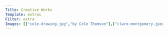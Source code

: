 ```yaml
---
Title: Creative Works
Template: extras
Filter: extra
Images: [["cole-drawing.jpg","by Cole Thomson"],["clare-montgomery.jpeg", "by Clare Tandy"],["dylan-drawing.jpg","by Dylan Bedford"],["jessica-drawing.jpg", "by Jessica Rodriguez"],["clare-breedon.jpg", "by Clare Tandy"],["clare-clasp.jpg", "by Clare Tandy"],["maria-drawing.jpg", "by Maria Bojorquez"],["clare-watercolor.jpeg", "by Clare Tandy"],["clare-icknield.jpg", "by Clare Tandy"]]
---
```

